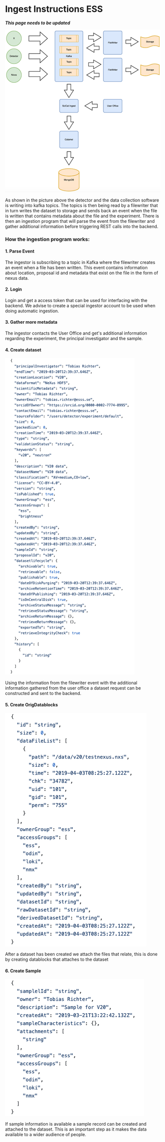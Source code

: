 # Ingest Instructions ESS
___This page needs to be updated___

![Kafka flow](screenshots/kafka.png)

As shown in the picture above the detector and the data collection software is writing into kafka topics. The topics is then being read by a filewriter that in turn writes the dataset to storage and sends back an event when the file is written that contains metadata about the file and the experiment. There is then an ingestion program that will parse the event from the filewriter and gather additional information before triggering REST calls into the backend. 

### How the ingestion program works:

#### 1. Parse Event

The ingestor is subscribing to a topic in Kafka where the filewriter creates an event when a file has been written. This event contains information about location, proposal id and metadata that exist on the file in the form of nexus data. 

#### 2. Login  

 Login and get a access token that can be used for interfacing with the backend. We advise to create a special ingestor account to be used when doing automatic ingestion. 

#### 3. Gather more metadata

The ingestor contacts the User Office and get's additional information regarding the experiment, the principal investigator and the sample.

#### 4. Create dataset

![dataset](screenshots/dataset.png)

Using the information from the filewriter event with the additional information gathered from the user office a dataset request can be constructed and sent to the backend.

#### 5. Create OrigDatablocks

![datablock](screenshots/datablock.png)

After a dataset has been created we attach the files that relate, this is done by creating datablocks that attaches to the dataset

#### 6. Create Sample

![sample](screenshots/sample.png)

If sample information is available a sample record can be created and attached to the dataset. This is an important step as it makes the data available to a wider audience of people. 
